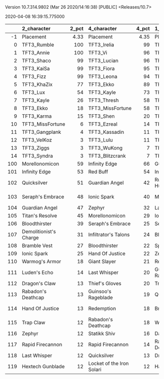 Version 10.7.314.9802 (Mar 26 2020/14:16:38) [PUBLIC] <Releases/10.7>

2020-04-08 16:39:15.775000

|     | 2_character            |   2_pct | 4_character               |   4_pct | 1_character         |   1_pct | 3_character         |   3_pct |
|----:|:-----------------------|--------:|:--------------------------|--------:|:--------------------|--------:|:--------------------|--------:|
|  -1 | Placement              |    4.33 | Placement                 |    4.35 | Placement           |    4.53 | Placement           |    4.54 |
|   0 | TFT3_Rumble            |  100    | TFT3_Irelia               |   99    | TFT3_Mordekaiser    |   89    | TFT3_MissFortune    |   79    |
|   1 | TFT3_Annie             |  100    | TFT3_Vi                   |   96    | TFT3_Karma          |   88    | TFT3_Blitzcrank     |   78    |
|   2 | TFT3_Shaco             |   99    | TFT3_Lucian               |   96    | TFT3_Jhin           |   87    | TFT3_Vi             |   69    |
|   3 | TFT3_KaiSa             |   99    | TFT3_Fiora                |   95    | TFT3_Ashe           |   85    | TFT3_ChoGath        |   67    |
|   4 | TFT3_Fizz              |   99    | TFT3_Leona                |   94    | TFT3_Lulu           |   68    | TFT3_Ezreal         |   67    |
|   5 | TFT3_KhaZix            |   77    | TFT3_Ekko                 |   89    | TFT3_Jayce          |   50    | TFT3_Malphite       |   64    |
|   6 | TFT3_Lux               |   54    | TFT3_Kayle                |   73    | TFT3_WuKong         |   50    | TFT3_Jinx           |   54    |
|   7 | TFT3_Kayle             |   26    | TFT3_Thresh               |   58    | TFT3_Lux            |   43    | TFT3_Kayle          |   53    |
|   8 | TFT3_Ekko              |   18    | TFT3_MissFortune          |   58    | TFT3_Shaco          |   42    | TFT3_Shen           |   44    |
|   9 | TFT3_Karma             |   15    | TFT3_Shen                 |   20    | TFT3_JarvanIV       |   38    | TFT3_Irelia         |   39    |
|  10 | TFT3_MissFortune       |    6    | TFT3_Ezreal               |   14    | TFT3_Poppy          |   29    | TFT3_Lucian         |   31    |
|  11 | TFT3_Gangplank         |    4    | TFT3_Kassadin             |   11    | TFT3_Leona          |   19    | TFT3_Graves         |   30    |
|  12 | TFT3_VelKoz            |    3    | TFT3_Lulu                 |   11    | TFT3_Sona           |    9    | TFT3_Kassadin       |   24    |
|  13 | TFT3_Ziggs             |    3    | TFT3_WuKong               |    7    | TFT3_Thresh         |    9    | TFT3_Thresh         |   24    |
|  14 | TFT3_Syndra            |    3    | TFT3_Blitzcrank           |    7    | TFT3_Kassadin       |    8    | TFT3_WuKong         |   23    |
| 100 | Morellonomicon         |   59    | Infinity Edge             |   66    | Guardian Angel      |   69    | Guardian Angel      |   54    |
| 101 | Infinity Edge          |   53    | Red Buff                  |   54    | Infinity Edge       |   62    | Red Buff            |   47    |
| 102 | Quicksilver            |   51    | Guardian Angel            |   42    | Runaan's Hurricane  |   45    | Giant Slayer        |   45    |
| 103 | Seraph's Embrace       |   48    | Ionic Spark               |   40    | Morellonomicon      |   43    | Guinsoo's Rageblade |   41    |
| 104 | Guardian Angel         |   47    | Zephyr                    |   32    | Last Whisper        |   39    | Morellonomicon      |   32    |
| 105 | Titan's Resolve        |   45    | Morellonomicon            |   29    | Ionic Spark         |   29    | Rapid Firecannon    |   31    |
| 106 | Bloodthirster          |   39    | Seraph's Embrace          |   25    | Seraph's Embrace    |   27    | Hand Of Justice     |   31    |
| 107 | Demolitionist's Charge |   31    | Infiltrator's Talons      |   24    | Bloodthirster       |   24    | Ionic Spark         |   31    |
| 108 | Bramble Vest           |   27    | Bloodthirster             |   22    | Spear of Shojin     |   20    | Zephyr              |   29    |
| 109 | Ionic Spark            |   25    | Hand Of Justice           |   22    | Zephyr              |   20    | Seraph's Embrace    |   27    |
| 110 | Warmog's Armor         |   18    | Giant Slayer              |   21    | Redemption          |   19    | Quicksilver         |   25    |
| 111 | Luden's Echo           |   14    | Last Whisper              |   20    | Guinsoo's Rageblade |   18    | Trap Claw           |   24    |
| 112 | Dragon's Claw          |   13    | Thief's Gloves            |   20    | Trap Claw           |   18    | Infinity Edge       |   21    |
| 113 | Rabadon's Deathcap     |   13    | Guinsoo's Rageblade       |   19    | Quicksilver         |   17    | Thief's Gloves      |   21    |
| 114 | Hand Of Justice        |   13    | Redemption                |   18    | Bramble Vest        |   17    | Runaan's Hurricane  |   18    |
| 115 | Trap Claw              |   12    | Rabadon's Deathcap        |   18    | Warmog's Armor      |   15    | Rabadon's Deathcap  |   16    |
| 116 | Zephyr                 |   12    | Statikk Shiv              |   16    | Dark Star's Heart   |   14    | Statikk Shiv        |   15    |
| 117 | Rapid Firecannon       |   12    | Rapid Firecannon          |   14    | Rabadon's Deathcap  |   14    | Last Whisper        |   15    |
| 118 | Last Whisper           |   12    | Quicksilver               |   13    | Dragon's Claw       |   14    | Redemption          |   15    |
| 119 | Hextech Gunblade       |   12    | Locket of the Iron Solari |   12    | Hand Of Justice     |   14    | Spear of Shojin     |   14    |
